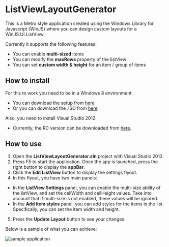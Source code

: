 ListViewLayoutGenerator
=======================

This is a Metro style application created using the Windows Library for Javascript (WinJS) where you can design custom layouts for a WinJS.UI.ListView.

Currently it supports the following features:
 * You can enable **multi-sized** items
 * You can modify the **maxRows** property of the listView
 * You can set **custom width & height** for an item / group of items

## How to install

For this to work you need to be in a Windows 8 environment.
 * You can download the setup from [here](http://windows.microsoft.com/en-US/windows-8/download)
 * Or you can download the .ISO from [here](http://windows.microsoft.com/en-US/windows-8/iso/)

Also, you need to install Visual Studio 2012.
 * Currently, the RC version can be downloaded from [here](http://www.microsoft.com/visualstudio/11/en-us).

## How to use

1. Open the **ListViewLayoutGenerator.sln** project with Visual Studio 2012.
2. Press F5 to start the application. Once the app is launched, press the right button to display the **appBar**.
3. Click the **Edit ListView** button to display the settings flyout.
4. In this flyout, you have two main panels:
 * In the **ListView Settings** panel, you can enable the multi-size ability of the listView, and set the cellWidth and cellHeight values. Take into account that if multi-size is not enabled, these values will be ignored.
 * In the **Add item styles** panel, you can add styles for the items in the list. Specifically, you can set the item width and height.

5. Press the **Update Layout** button to see your changes. 


Below is a sample of what you can achieve:

![sample application](https://github.com/nanovazquez/listview-layout-generator/raw/master/sample.png)